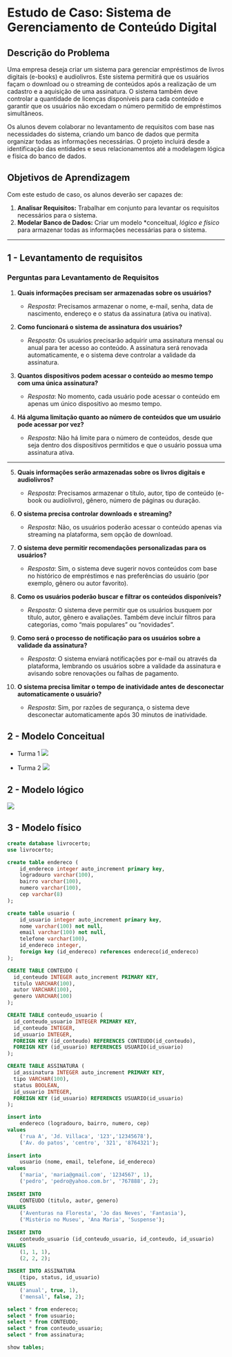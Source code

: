 # Estudo de Caso: Sistema de Gerenciamento de Conteúdo Digital

## Descrição do Problema

Uma empresa deseja criar um sistema para gerenciar empréstimos de livros digitais (e-books) e audiolivros. Este sistema permitirá que os usuários façam o download ou o streaming de conteúdos após a realização de um cadastro e a aquisição de uma assinatura. O sistema também deve controlar a quantidade de licenças disponíveis para cada conteúdo e garantir que os usuários não excedam o número permitido de empréstimos simultâneos.

Os alunos devem colaborar no levantamento de requisitos com base nas necessidades do sistema, criando um banco de dados que permita organizar todas as informações necessárias. O projeto incluirá desde a identificação das entidades e seus relacionamentos até a modelagem lógica e física do banco de dados.

## Objetivos de Aprendizagem

Com este estudo de caso, os alunos deverão ser capazes de:

1. **Analisar Requisitos:** Trabalhar em conjunto para levantar os requisitos necessários para o sistema.
2. **Modelar Banco de Dados:** Criar um modelo *conceitual, *lógico e físico* para armazenar todas as informações necessárias para o sistema.

---

## 1 - Levantamento de **requisitos**

### Perguntas para Levantamento de Requisitos
1. **Quais informações precisam ser armazenadas sobre os usuários?**
   - *Resposta*: Precisamos armazenar o nome, e-mail, senha, data de nascimento, endereço e o status da assinatura (ativa ou inativa).
2. **Como funcionará o sistema de assinatura dos usuários?**
   - *Resposta*: Os usuários precisarão adquirir uma assinatura mensal ou anual para ter acesso ao conteúdo. A assinatura será renovada automaticamente, e o sistema deve controlar a validade da assinatura.
3. **Quantos dispositivos podem acessar o conteúdo ao mesmo tempo com uma única assinatura?**
   - *Resposta*: No momento, cada usuário pode acessar o conteúdo em apenas um único dispositivo ao mesmo tempo.

4. **Há alguma limitação quanto ao número de conteúdos que um usuário pode acessar por vez?**
   - *Resposta*: Não há limite para o número de conteúdos, desde que seja dentro dos dispositivos permitidos e que o usuário possua uma assinatura ativa.
  ****
5. **Quais informações serão armazenadas sobre os livros digitais e audiolivros?**
   - *Resposta*: Precisamos armazenar o título, autor, tipo de conteúdo (e-book ou audiolivro), gênero, número de páginas ou duração.

6. **O sistema precisa controlar downloads e streaming?**
   - *Resposta*: Não, os usuários poderão acessar o conteúdo apenas via streaming na plataforma, sem opção de download.
  
7. **O sistema deve permitir recomendações personalizadas para os usuários?**
   - *Resposta*: Sim, o sistema deve sugerir novos conteúdos com base no histórico de empréstimos e nas preferências do usuário (por exemplo, gênero ou autor favorito).

8. **Como os usuários poderão buscar e filtrar os conteúdos disponíveis?**
   - *Resposta*: O sistema deve permitir que os usuários busquem por título, autor, gênero e avaliações. Também deve incluir filtros para categorias, como “mais populares” ou “novidades”.
  
9. **Como será o processo de notificação para os usuários sobre a validade da assinatura?**
    - *Resposta*: O sistema enviará notificações por e-mail ou através da plataforma, lembrando os usuários sobre a validade da assinatura e avisando sobre renovações ou falhas de pagamento.

10. **O sistema precisa limitar o tempo de inatividade antes de desconectar automaticamente o usuário?**
    - *Resposta*: Sim, por razões de segurança, o sistema deve desconectar automaticamente após 30 minutos de inatividade.

<!--
### Requisitos Funcionais

| ID  | Requisito                                                                                 | Descrição                                                                                                              |
| --- | ----------------------------------------------------------------------------------------- | ---------------------------------------------------------------------------------------------------------------------- |
| RF1 | Armazenamento de informações dos usuários                                                 | Nome, e-mail, senha, data de nascimento, endereço e status da assinatura serão armazenados no sistema.                  |
| RF2 | Sistema de assinatura                                                                     | Usuários adquirem assinatura mensal ou anual, com renovação automática e controle de validade.                         |
| RF3 | Limite de dispositivos simultâneos                                                        | Um usuário pode acessar o conteúdo em apenas um dispositivo por vez.                                                   |
| RF4 | Acesso ilimitado ao conteúdo                                                              | Usuários podem acessar qualquer número de conteúdos, dentro das regras de assinatura e dispositivos.                    |
| RF5 | Armazenamento de informações sobre e-books e audiolivros                                  | Título, autor, tipo de conteúdo, gênero, número de páginas ou duração serão armazenados para cada conteúdo.             |
| RF6 | Acesso ao conteúdo via streaming                                                          | Conteúdos são acessíveis apenas por streaming, sem opção de download.                                                  |
| RF7 | Recomendações personalizadas                                                              | Sugestões de conteúdo baseadas no histórico e nas preferências do usuário.                                             |
| RF8 | Busca e filtros de conteúdo                                                               | Usuários podem buscar e filtrar conteúdo por título, autor, gênero e outras categorias como “mais populares” ou “novidades”. |
| RF9 | Notificação sobre validade de assinatura                                                  | Notificações sobre a validade da assinatura e status de pagamento enviadas por e-mail ou plataforma.                    |
| RF10 | Limite de inatividade para desconexão automática                                         | O sistema desconecta automaticamente usuários após 30 minutos de inatividade.                                           |

### Requisitos Não Funcionais

| ID   | Requisito                                   | Descrição                                                                                                     |
| ---- | ------------------------------------------- | ------------------------------------------------------------------------------------------------------------- |
| RNF1 | Segurança de dados                          | Informações de usuários e assinaturas devem ser protegidas com criptografia e armazenamento seguro.           |
| RNF2 | Desempenho                                  | O sistema deve permitir acessos simultâneos sem prejudicar a experiência dos usuários, especialmente no streaming. |
| RNF3 | Escalabilidade                              | A estrutura deve permitir aumento de usuários, conteúdos e dispositivos suportados sem impacto na performance. |
| RNF4 | Conformidade                                | O sistema deve estar em conformidade com a LGPD para proteger os dados dos usuários.                           |
| RNF5 | Disponibilidade                             | O sistema precisa ter uma alta taxa de disponibilidade, com mecanismos de recuperação em caso de falhas.       |
| RNF6 | Suporte a múltiplos dispositivos            | O sistema deve suportar acessos de diferentes tipos de dispositivos (computadores, tablets, smartphones).      |
| RNF7 | Interface amigável                          | A plataforma deve oferecer uma interface fácil de usar e intuitiva para os usuários.                           |
| RNF8 | Manutenção e atualização                    | O sistema deve permitir atualizações frequentes sem interrupção dos serviços para os usuários.                 |
| RNF9 | Auditoria de acessos                        | O sistema deve registrar logs de acessos e ações dos usuários para fins de auditoria e segurança.              |
| RNF10 | Integração com sistema de pagamento         | Deve haver integração com serviços de pagamento para garantir a renovação automática de assinaturas.           |
-->
## 2 - Modelo Conceitual
- Turma 1
![](./mer.png)

- Turma 2
![](./mer2.png)

## 2 - Modelo lógico
![](./der.png)

## 3 - Modelo físico
~~~SQL
create database livrocerto;
use livrocerto;

create table endereco (
	id_endereco integer auto_increment primary key,
    logradouro varchar(100),
    bairro varchar(100),
    numero varchar(100),
    cep varchar(8)
);

create table usuario (
	id_usuario integer auto_increment primary key,
    nome varchar(100) not null,
    email varchar(100) not null,
    telefone varchar(100),
    id_endereco integer,
    foreign key (id_endereco) references endereco(id_endereco) 
);

CREATE TABLE CONTEUDO (
  id_conteudo INTEGER auto_increment PRIMARY KEY,
  titulo VARCHAR(100),
  autor VARCHAR(100),
  genero VARCHAR(100)
);

CREATE TABLE conteudo_usuario (
  id_conteudo_usuario INTEGER PRIMARY KEY,
  id_conteudo INTEGER,
  id_usuario INTEGER,
  FOREIGN KEY (id_conteudo) REFERENCES CONTEUDO(id_conteudo),
  FOREIGN KEY (id_usuario) REFERENCES USUARIO(id_usuario)
);

CREATE TABLE ASSINATURA (
  id_assinatura INTEGER auto_increment PRIMARY KEY,
  tipo VARCHAR(100),
  status BOOLEAN,
  id_usuario INTEGER,
  FOREIGN KEY (id_usuario) REFERENCES USUARIO(id_usuario)
);

insert into 
	endereco (logradouro, bairro, numero, cep)
values
	('rua A', 'Jd. Villaca', '123','12345678'),
    ('Av. do patos', 'centro', '321', '8764321');
    
insert into
	usuario (nome, email, telefone, id_endereco)
values
	('maria', 'maria@gmail.com', '1234567', 1),
    ('pedro', 'pedro@yahoo.com.br', '767888', 2);
    
INSERT INTO 
	CONTEUDO (titulo, autor, genero) 
VALUES
	('Aventuras na Floresta', 'Jo das Neves', 'Fantasia'),
	('Mistério no Museu', 'Ana Maria', 'Suspense');
    
INSERT INTO 
	conteudo_usuario (id_conteudo_usuario, id_conteudo, id_usuario) 
VALUES
	(1, 1, 1),
	(2, 2, 2); 
    
INSERT INTO ASSINATURA 
	(tipo, status, id_usuario) 
VALUES 
	('anual', true, 1),
	('mensal', false, 2);

select * from endereco;
select * from usuario;
select * from CONTEUDO;
select * from conteudo_usuario;
select * from assinatura;

show tables;
~~~
